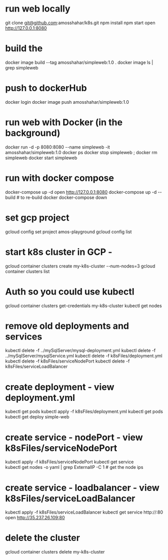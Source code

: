 # run web locally
git clone git@github.com:amosshahar/k8s.git
npm install 
npm start
open http://127.0.0.1:8080

# build the 
docker image build --tag amosshahar/simpleweb:1.0 .
docker image ls | grep simpleweb

# push to dockerHub
docker login
docker image push amosshahar/simpleweb:1.0

# run web with Docker  (in the background)
docker run -d -p 8080:8080 --name simpleweb -it amosshahar/simpleweb:1.0
docker ps 
docker stop simpleweb ; docker rm simpleweb
docker start simpleweb

# run with docker compose
docker-compose up -d
open http://127.0.0.1:8080
docker-compose up -d --build # to re-build docker 
docker-compose down

# set gcp project
gcloud config set project amos-playground
gcloud config list 

# start k8s cluster in GCP - 
gcloud container clusters create my-k8s-cluster --num-nodes=3
gcloud container clusters list
# Auth so you could use kubectl
gcloud container clusters get-credentials my-k8s-cluster
kubectl get nodes

# remove old deployments and services
kubectl delete -f ../mySqlServer/mysql-deployment.yml 
kubectl delete -f ../mySqlServer/mysqlService.yml
kubectl delete -f k8sFiles/deployment.yml
kubectl delete -f k8sFiles/serviceNodePort
kubectl delete -f k8sFiles/serviceLoadBalancer

# create deployment - view deployment.yml
kubectl get pods
kubectl apply -f k8sFiles/deployment.yml
kubectl get pods
kubectl get deploy simple-web

# create service - nodePort - view k8sFiles/serviceNodePort
kubectl apply -f k8sFiles/serviceNodePort
kubectl get service              
kubectl get nodes -o yaml | grep ExternalIP -C 1   # get the node ips

# create service - loadbalancer - view k8sFiles/serviceLoadBalancer
kubectl apply -f k8sFiles/serviceLoadBalancer
kubectl get service
http://<loadbalncer-EXTERNAL-IP>:80
open http://35.237.26.109:80

# delete the cluster
 gcloud container clusters delete my-k8s-cluster


